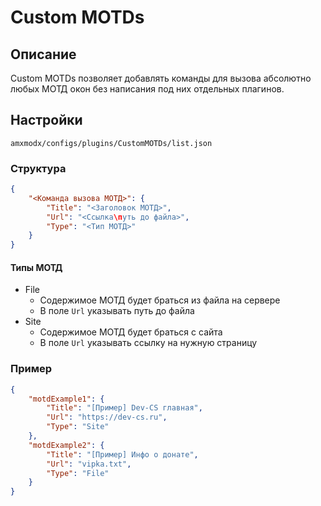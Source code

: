 # Custom MOTDs

## Описание

Custom MOTDs позволяет добавлять команды для вызова абсолютно любых МОТД окон без написания под них отдельных плагинов.

## Настройки

`amxmodx/configs/plugins/CustomMOTDs/list.json`

### Структура

```json
{
    "<Команда вызова МОТД>": {
        "Title": "<Заголовок МОТД>",
        "Url": "<Ссылка\путь до файла>",
        "Type": "<Тип МОТД>"
    }
}
```

#### Типы МОТД

- File
    - Содержимое МОТД будет браться из файла на сервере
    - В поле `Url` указывать путь до файла
- Site
    - Содержимое МОТД будет браться с сайта
    - В поле `Url` указывать ссылку на нужную страницу

### Пример
```json
{
    "motdExample1": {
        "Title": "[Пример] Dev-CS главная",
        "Url": "https://dev-cs.ru",
        "Type": "Site"
    },
    "motdExample2": {
        "Title": "[Пример] Инфо о донате",
        "Url": "vipka.txt",
        "Type": "File"
    }
}
```